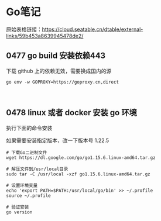 # Go笔记 

 原始表格链接：https://cloud.seatable.cn/dtable/external-links/59b453a8639945478de2/

 
## 0477 go build 安装依赖443


下载 github 上的依赖无效，需要换成国内的源

```text
go env -w GOPROXY=https://goproxy.cn,direct
```

​

   
## 0478 linux 或者 docker 安装 go 环境


执行下面的命令安装

如果需要安装指定版本，改一下版本号 1.22.5

```text
# 下载Go二进制文件
wget https://dl.google.com/go/go1.15.6.linux-amd64.tar.gz
 
# 解压文件到/usr/local目录
sudo tar -C /usr/local -xzf go1.15.6.linux-amd64.tar.gz
 
# 设置环境变量
echo 'export PATH=$PATH:/usr/local/go/bin' >> ~/.profile
source ~/.profile
 
# 验证安装
go version
```

​

  